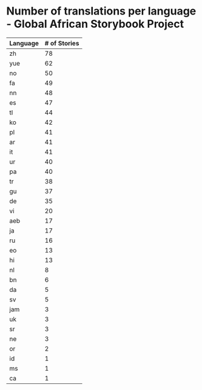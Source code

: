 # Number of translations per language - Global African Storybook Project

Language | # of Stories
-------- | ------------
zh | 78
yue | 62
no | 50
fa | 49
nn | 48
es | 47
tl | 44
ko | 42
pl | 41
ar | 41
it | 41
ur | 40
pa | 40
tr | 38
gu | 37
de | 35
vi | 20
aeb | 17
ja | 17
ru | 16
eo | 13
hi | 13
nl | 8
bn | 6
da | 5
sv | 5
jam | 3
uk | 3
sr | 3
ne | 3
or | 2
id | 1
ms | 1
ca | 1
